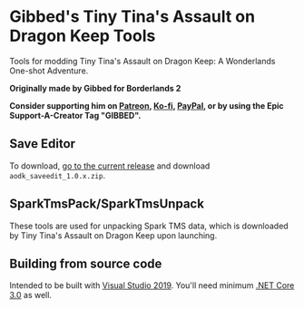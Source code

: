 # Gibbed's Tiny Tina's Assault on Dragon Keep Tools

Tools for modding Tiny Tina's Assault on Dragon Keep: A Wonderlands One-shot Adventure.

**Originally made by Gibbed for Borderlands 2**

**Consider supporting him on [Patreon](https://patreon.com/gibbed), [Ko-fi](https://ko-fi.com/gibbed), [PayPal](https://paypal.me/gibbed), or by using the Epic Support-A-Creator Tag "GIBBED".**

## Save Editor

To download, [go to the current release](https://github.com/Natsu235/Gibbed.TinyTinaAoDK/releases/latest) and download `aodk_saveedit_1.0.x.zip`.

## SparkTmsPack/SparkTmsUnpack

These tools are used for unpacking Spark TMS data, which is downloaded by Tiny Tina's Assault on Dragon Keep upon launching.

## Building from source code

Intended to be built with [Visual Studio 2019](https://visualstudio.microsoft.com/vs/). You'll need minimum [.NET Core 3.0](https://dotnet.microsoft.com/download/dotnet-core/3.0) as well.
